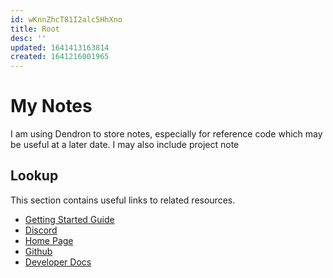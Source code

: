 ```yaml
---
id: wKnnZhcT81I2alc5HhXno
title: Root
desc: ''
updated: 1641413163814
created: 1641216001965
---
```

# My Notes

I am using Dendron to store notes, especially for reference code which may be useful at a later date. I may also include project note

## Lookup

This section contains useful links to related resources.

- [Getting Started Guide](https://link.dendron.so/6b25)
- [Discord](https://link.dendron.so/6b23)
- [Home Page](https://wiki.dendron.so/)
- [Github](https://link.dendron.so/6b24)
- [Developer Docs](https://docs.dendron.so/)
